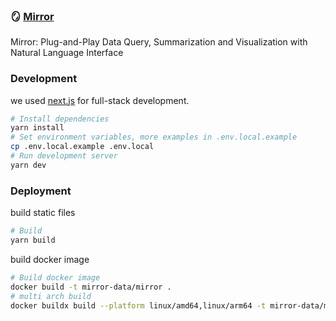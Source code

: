 ### 🪞 [Mirror](https://mirror-data.github.io)
Mirror: Plug-and-Play Data Query, Summarization and Visualization with Natural Language Interface




### Development
we used [next.js](https://nextjs.org) for full-stack development.

```bash
# Install dependencies
yarn install
# Set environment variables, more examples in .env.local.example
cp .env.local.example .env.local
# Run development server
yarn dev
```

### Deployment

build static files

```bash
# Build
yarn build
```

build docker image

```bash
# Build docker image
docker build -t mirror-data/mirror .
# multi arch build
docker buildx build --platform linux/amd64,linux/arm64 -t mirror-data/mirror .
```

